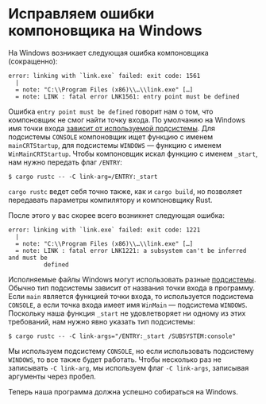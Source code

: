 # Исправляем ошибки компоновщика на Windows

На Windows возникает следующая ошибка компоновщика (сокращенно):

```console
error: linking with `link.exe` failed: exit code: 1561
  |
  = note: "C:\\Program Files (x86)\\…\\link.exe" […]
  = note: LINK : fatal error LNK1561: entry point must be defined
```

Ошибка `entry point must be defined` говорит нам о том, что компоновщик не смог найти точку входа. По умолчанию на Windows имя точки входа [зависит от используемой подсистемы][windows-subsystems]. Для подсистемы `CONSOLE` компоновщик ищет функцию с именем `mainCRTStartup`, для подсистемы `WINDOWS` — функцию с именем `WinMainCRTStartup`. Чтобы компоновщик искал функцию с именем `_start`, нам нужно передать флаг `/ENTRY`:

```console
$ cargo rustc -- -C link-arg=/ENTRY:_start
```

`cargo rustc` ведет себя точно также, как и `cargo build`, но позволяет передавать параметры компилятору и компоновщику Rust.

После этого у вас скорее всего возникнет следующая ошибка:

```console
error: linking with `link.exe` failed: exit code: 1221
  |
  = note: "C:\\Program Files (x86)\\…\\link.exe" […]
  = note: LINK : fatal error LNK1221: a subsystem can't be inferred and must be
          defined
```

Исполняемые файлы Windows могут использовать разные [подсистемы][windows-subsystems]. Обычно тип подсистемы зависит от названия точки входа в программу. Если `main` является функцией точки входа, то используется подсистема `CONSOLE`, а если точка входа имеет имя `WinMain` — подсистема `WINDOWS`. Поскольку наша функция `_start` не удовлетворяет ни одному из этих требований, нам нужно явно указать тип подсистемы:

```console
$ cargo rustc -- -C link-args="/ENTRY:_start /SUBSYSTEM:console"
```

Мы используем подсистему `CONSOLE`, но если использовать подсистему `WINDOWS`, то все также будет работать. Чтобы несколько раз не записывать `-C link-arg`, мы используем флаг `-C link-args`, записывая аргументы через пробел.

Теперь наша программа должна успешно собираться на Windows.

[windows-subsystems]: https://docs.microsoft.com/en-us/cpp/build/reference/entry-entry-point-symbol
